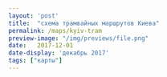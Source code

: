 ```yaml
---
layout: 'post'
title:  "схема трамвайных маршрутов Киева"
permalink: /maps/kyiv-tram
preview-image: "/img/previews/file.png"
date:   2017-12-01
date-display: 'декабрь 2017'
tags: ["карты"] 
---
```

